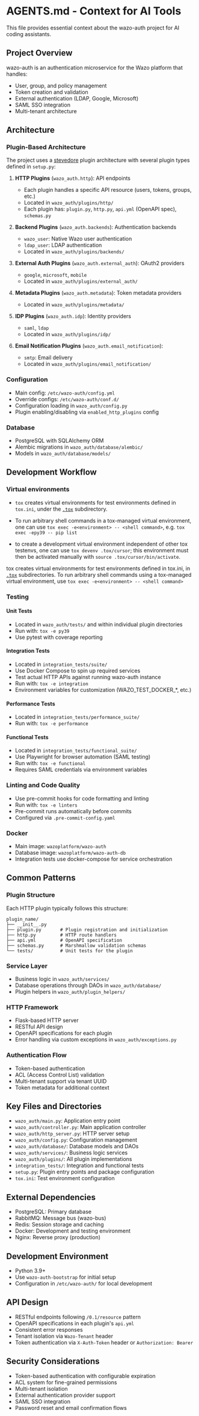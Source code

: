 # AGENTS.md - Context for AI Tools

This file provides essential context about the wazo-auth project for AI coding assistants.

## Project Overview

wazo-auth is an authentication microservice for the Wazo platform that handles:
- User, group, and policy management
- Token creation and validation
- External authentication (LDAP, Google, Microsoft)
- SAML SSO integration
- Multi-tenant architecture

## Architecture

### Plugin-Based Architecture

The project uses a [stevedore](https://docs.openstack.org/stevedore/latest/user/index.html) plugin architecture with several plugin types defined in `setup.py`:

1. **HTTP Plugins** (`wazo_auth.http`): API endpoints
   - Each plugin handles a specific API resource (users, tokens, groups, etc.)
   - Located in `wazo_auth/plugins/http/`
   - Each plugin has: `plugin.py`, `http.py`, `api.yml` (OpenAPI spec), `schemas.py`

2. **Backend Plugins** (`wazo_auth.backends`): Authentication backends
   - `wazo_user`: Native Wazo user authentication
   - `ldap_user`: LDAP authentication
   - Located in `wazo_auth/plugins/backends/`

3. **External Auth Plugins** (`wazo_auth.external_auth`): OAuth2 providers
   - `google`, `microsoft`, `mobile`
   - Located in `wazo_auth/plugins/external_auth/`

4. **Metadata Plugins** (`wazo_auth.metadata`): Token metadata providers
   - Located in `wazo_auth/plugins/metadata/`

5. **IDP Plugins** (`wazo_auth.idp`): Identity providers
   - `saml`, `ldap`
   - Located in `wazo_auth/plugins/idp/`

6. **Email Notification Plugins** (`wazo_auth.email_notification`):
   - `smtp`: Email delivery
   - Located in `wazo_auth/plugins/email_notification/`

### Configuration
- Main config: `/etc/wazo-auth/config.yml`
- Override configs: `/etc/wazo-auth/conf.d/`
- Configuration loading in `wazo_auth/config.py`
- Plugin enabling/disabling via `enabled_http_plugins` config

### Database
- PostgreSQL with SQLAlchemy ORM
- Alembic migrations in `wazo_auth/database/alembic/`
- Models in `wazo_auth/database/models/`

## Development Workflow

### Virtual environments

- `tox` creates virtual environments for test environments defined in `tox.ini`, under the [`.tox`](.tox) subdirectory.

- To run arbitrary shell commands in a tox-managed virtual environment, one can use `tox exec -e<environment> -- <shell command>`, e.g. `tox exec -epy39 -- pip list`

- to create a development virtual environment independent of other tox testenvs, one can use `tox devenv .tox/cursor`; this environment must then be activated manually with `source .tox/cursor/bin/activate`.

tox creates virtual environments for test environments defined in tox.ini, in [`.tox`](.tox) subdirectories.
To run arbitrary shell commands using a tox-managed virtual environment, use `tox exec -e<environment> -- <shell command>`
### Testing

#### Unit Tests
- Located in `wazo_auth/tests/` and within individual plugin directories
- Run with: `tox -e py39`
- Use pytest with coverage reporting

#### Integration Tests
- Located in `integration_tests/suite/`
- Use Docker Compose to spin up required services
- Test actual HTTP APIs against running wazo-auth instance
- Run with: `tox -e integration`
- Environment variables for customization (WAZO_TEST_DOCKER_*, etc.)

#### Performance Tests
- Located in `integration_tests/performance_suite/`
- Run with: `tox -e performance`

#### Functional Tests
- Located in `integration_tests/functional_suite/`
- Use Playwright for browser automation (SAML testing)
- Run with: `tox -e functional`
- Requires SAML credentials via environment variables

### Linting and Code Quality
- Use pre-commit hooks for code formatting and linting
- Run with: `tox -e linters`
- Pre-commit runs automatically before commits
- Configured via `.pre-commit-config.yaml`

### Docker
- Main image: `wazoplatform/wazo-auth`
- Database image: `wazoplatform/wazo-auth-db`
- Integration tests use docker-compose for service orchestration

## Common Patterns

### Plugin Structure
Each HTTP plugin typically follows this structure:
```
plugin_name/
├── __init__.py
├── plugin.py       # Plugin registration and initialization
├── http.py         # HTTP route handlers
├── api.yml         # OpenAPI specification
├── schemas.py      # Marshmallow validation schemas
└── tests/          # Unit tests for the plugin
```

### Service Layer
- Business logic in `wazo_auth/services/`
- Database operations through DAOs in `wazo_auth/database/`
- Plugin helpers in `wazo_auth/plugin_helpers/`

### HTTP Framework
- Flask-based HTTP server
- RESTful API design
- OpenAPI specifications for each plugin
- Error handling via custom exceptions in `wazo_auth/exceptions.py`

### Authentication Flow
- Token-based authentication
- ACL (Access Control List) validation
- Multi-tenant support via tenant UUID
- Token metadata for additional context

## Key Files and Directories

- `wazo_auth/main.py`: Application entry point
- `wazo_auth/controller.py`: Main application controller
- `wazo_auth/http_server.py`: HTTP server setup
- `wazo_auth/config.py`: Configuration management
- `wazo_auth/database/`: Database models and DAOs
- `wazo_auth/services/`: Business logic services
- `wazo_auth/plugins/`: All plugin implementations
- `integration_tests/`: Integration and functional tests
- `setup.py`: Plugin entry points and package configuration
- `tox.ini`: Test environment configuration

## External Dependencies

- PostgreSQL: Primary database
- RabbitMQ: Message bus (wazo-bus)
- Redis: Session storage and caching
- Docker: Development and testing environment
- Nginx: Reverse proxy (production)

## Development Environment

- Python 3.9+
- Use `wazo-auth-bootstrap` for initial setup
- Configuration in `/etc/wazo-auth/` for local development

## API Design

- RESTful endpoints following `/0.1/resource` pattern
- OpenAPI specifications in each plugin's `api.yml`
- Consistent error responses
- Tenant isolation via `Wazo-Tenant` header
- Token authentication via `X-Auth-Token` header or `Authorization: Bearer`

## Security Considerations

- Token-based authentication with configurable expiration
- ACL system for fine-grained permissions
- Multi-tenant isolation
- External authentication provider support
- SAML SSO integration
- Password reset and email confirmation flows
